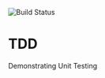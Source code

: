 ![Build Status](https://api.travis-ci.org/emmabaye/TDD.svg?branch=master)
# TDD
Demonstrating Unit Testing
